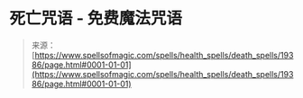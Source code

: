 <!--yml

分类：未分类

日期：2024年6月12日 19:01:20

-->

# 死亡咒语 - 免费魔法咒语

> 来源：[https://www.spellsofmagic.com/spells/health_spells/death_spells/19386/page.html#0001-01-01](https://www.spellsofmagic.com/spells/health_spells/death_spells/19386/page.html#0001-01-01)
